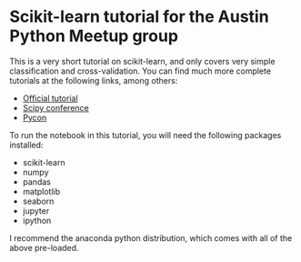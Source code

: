 # Scikit-learn tutorial for the Austin Python Meetup group

This is a very short tutorial on scikit-learn, and only covers very simple classification and cross-validation. You can find much more complete tutorials at the following links, among others:

- [Official tutorial](http://scikit-learn.org/stable/tutorial/basic/tutorial.html)
- [Scipy conference](https://github.com/amueller/scipy-2016-sklearn)
- [Pycon](https://github.com/jakevdp/sklearn_tutorial)

To run the notebook in this tutorial, you will need the following packages installed:

- scikit-learn
- numpy
- pandas
- matplotlib
- seaborn
- jupyter
- ipython

I recommend the anaconda python distribution, which comes with all of the above pre-loaded.
